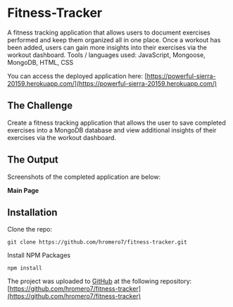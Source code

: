 # Fitness-Tracker

A fitness tracking application that allows users to document exercises performed and keep them organized all in one place. Once a workout has been added, users can gain more insights into their exercises via the workout dashboard. 
Tools / languages used: JavaScript, Mongoose, MongoDB, HTML, CSS

You can access the deployed application here:
[https://powerful-sierra-20159.herokuapp.com/](https://powerful-sierra-20159.herokuapp.com/)

## The Challenge

Create a fitness tracking application that allows the user to save completed exercises into a MongoDB database and view additional insights of their exercises via the workout dashboard. 

## The Output

Screenshots of the completed application are below:

**Main Page**


## Installation

Clone the repo:
```
git clone https://github.com/hromero7/fitness-tracker.git
```

Install NPM Packages
```
npm install
```

The project was uploaded to [GitHub](https://github.com/) at the following repository:
[https://github.com/hromero7/fitness-tracker](https://github.com/hromero7/fitness-tracker)
